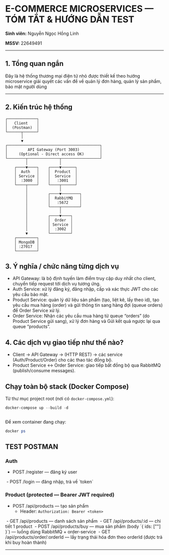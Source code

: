# E-COMMERCE MICROSERVICES — TÓM TẮT & HƯỚNG DẪN TEST

**Sinh viên:** Nguyễn Ngọc Hồng Linh

**MSSV:** 22649491

---

## 1. Tổng quan ngắn

Đây là hệ thống thương mại điện tử nhỏ được thiết kế theo hướng microservice giải quyết các vấn đề về quản lý đơn hàng, quản lý sản phẩm, bảo mật người dùng

---

## 2. Kiến trúc hệ thống

```
┌─────────────┐
│   Client    │
│  (Postman)  │
└──────┬──────┘
       │
       ▼
┌─────────────────────────────────────────┐
│         API Gateway (Port 3003)         │
│     (Optional - Direct access OK)       │
└────────┬──────────────┬─────────────────┘
         │              │
    ┌────▼────┐    ┌────▼──────┐
    │  Auth   │    │  Product  │
    │ Service │    │  Service  │
    │  :3000  │    │   :3001   │
    └────┬────┘    └────┬──────┘
         │              │
         │         ┌────▼────────┐
         │         │  RabbitMQ   │
         │         │   :5672     │
         │         └────┬────────┘
         │              │
         │         ┌────▼────┐
         │         │  Order  │
         │         │ Service │
         │         │  :3002  │
         ▼         └─────────┘
    ┌─────────┐
    │ MongoDB │
    │ :27017  │
    └─────────┘
```
## 3. Ý nghĩa / chức năng từng dịch vụ

- API Gateway: là bộ định tuyến làm điểm truy cập duy nhất cho client, chuyển tiếp request tới dịch vụ tương ứng.
- Auth Service: xử lý đăng ký, đăng nhập, cấp và xác thực JWT cho các yêu cầu bảo mật.
- Product Service: quản lý dữ liệu sản phẩm (tạo, liệt kê, lấy theo id), tạo yêu cầu mua hàng (order) và gửi thông tin sang hàng đợi (queue orders) để Order Service xử lý.
- Order Service: Nhận các yêu cầu mua hàng từ queue “orders” (do Product Service gửi sang), xử lý đơn hàng và Gửi kết quả ngược lại qua queue “products”.

## 4. Các dịch vụ giao tiếp như thế nào?

- Client → API Gateway → (HTTP REST) → các service (Auth/Product/Order) cho các thao tác đồng bộ.
- Product Service ↔ Order Service: giao tiếp bất đồng bộ qua RabbitMQ (publish/consume messages). 


## Chạy toàn bộ stack (Docker Compose)
Từ thư mục project root (nơi có `docker-compose.yml`):

```powershell
docker-compose up --build -d
```
<img src="img/test_docker.png" alt="" />

Để xem container đang chạy:

```powershell
docker ps
```


## TEST POSTMAN
### Auth
- POST /register — đăng ký user
<img src="img/register.png" alt="" />
- POST /login — đăng nhập, trả về `token`
<img src="img/login.png" alt="" />


### Product (protected — Bearer JWT required)
- POST /api/products — tạo sản phẩm
  - Header: `Authorization: Bearer <token>`
<img src="img/createProduct.png" alt="" />
- GET /api/products — danh sách sản phẩm
<img src="img/createProduct.png" alt="" />
- GET /api/products/:id — chi tiết 1 product
<img src="img/get_productId.png" alt="" />
- POST /api/products/buy — mua sản phẩm (body `{ ids: ["<productId>"] }`) — luồng dùng RabbitMQ + order-service
<img src="img/buyProduct.png" alt="" />
- GET /api/products/order/:orderId — lấy trạng thái hóa đơn theo orderId (được trả khi buy hoàn thành)
<img src="img/selectOrderId.png" alt="" />

---

